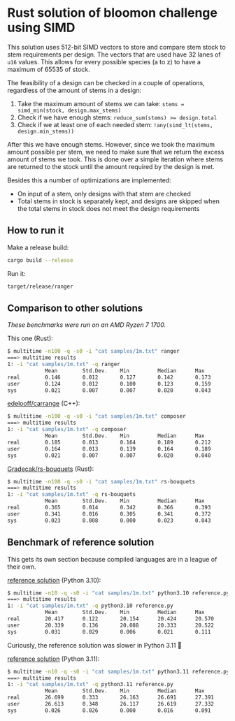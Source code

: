 # Rust solution of bloomon challenge using SIMD

This solution uses 512-bit SIMD vectors to store and compare stem stock to stem
requirements per design. The vectors that are used have 32 lanes of `u16` values. This
allows for every possible species (a to z) to have a maximum of 65535 of stock.

The feasibility of a design can be checked in a couple of operations, regardless of the
amount of stems in a design:

1. Take the maximum amount of stems we can take: `stems = simd_min(stock, design.max_stems)`
2. Check if we have enough stems: `reduce_sum(stems) >= design.total`
3. Check if we at least one of each needed stem: `!any(simd_lt(stems, design.min_stems))`

After this we have enough stems. However, since we took the maximum amount possible per
stem, we need to make sure that we return the excess amount of stems we took. This is
done over a simple iteration where stems are returned to the stock until the amount
required by the design is met.

Besides this a number of optimizations are implemented:

- On input of a stem, only designs with that stem are checked
- Total stems in stock is separately kept, and designs are skipped when the total stems
  in stock does not meet the design requirements

## How to run it

Make a release build:
```bash
cargo build --release
```

Run it:
```bash
target/release/ranger
```

## Comparison to other solutions

*These benchmarks were run on an AMD Ryzen 7 1700.*

This one (Rust):

```bash
$ multitime -n100 -q -s0 -i "cat samples/1m.txt" ranger
===> multitime results
1: -i "cat samples/1m.txt" -q ranger
            Mean        Std.Dev.    Min         Median      Max
real        0.146       0.012       0.127       0.142       0.173
user        0.124       0.012       0.100       0.123       0.159
sys         0.021       0.007       0.007       0.020       0.043
```

[edelooff/carrange](https://github.com/edelooff/carrange) (C++):

```bash
$ multitime -n100 -q -s0 -i "cat samples/1m.txt" composer
===> multitime results
1: -i "cat samples/1m.txt" -q composer
            Mean        Std.Dev.    Min         Median      Max
real        0.185       0.013       0.164       0.189       0.212
user        0.164       0.013       0.139       0.164       0.189
sys         0.021       0.007       0.007       0.020       0.040
```

[Gradecak/rs-bouquets](https://github.com/Gradecak/rs-bouquets) (Rust):

```bash
$ multitime -n100 -q -s0 -i "cat samples/1m.txt" rs-bouquets
===> multitime results
1: -i "cat samples/1m.txt" -q rs-bouquets
            Mean        Std.Dev.    Min         Median      Max
real        0.365       0.014       0.342       0.366       0.393
user        0.341       0.016       0.305       0.341       0.372
sys         0.023       0.008       0.000       0.023       0.043
```

## Benchmark of reference solution

This gets its own section because compiled languages are in a league of their own.

[reference solution](https://github.com/bloomon/code-challenge-verifier/blob/master/reference.py) (Python 3.10):

```bash
$ multitime -n10 -q -s0 -i "cat samples/1m.txt" python3.10 reference.py
===> multitime results
1: -i "cat samples/1m.txt" -q python3.10 reference.py
            Mean        Std.Dev.    Min         Median      Max
real        20.417      0.122       20.154      20.424      20.570
user        20.339      0.136       20.088      20.333      20.522
sys         0.031       0.029       0.006       0.021       0.111
```

Curiously, the reference solution was slower in Python 3.11 🤔

[reference solution](https://github.com/bloomon/code-challenge-verifier/blob/master/reference.py) (Python 3.11):

```bash
$ multitime -n10 -q -s0 -i "cat samples/1m.txt" python3.11 reference.py
===> multitime results
1: -i "cat samples/1m.txt" -q python3.11 reference.py
            Mean        Std.Dev.    Min         Median      Max
real        26.699      0.333       26.163      26.691      27.391
user        26.613      0.348       26.117      26.619      27.332
sys         0.026       0.026       0.000       0.016       0.091
```
